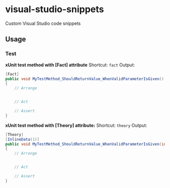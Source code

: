 # visual-studio-snippets
Custom Visual Studio code snippets

## Usage

### Test

**xUnit test method with [Fact] attribute**
Shortcut: `fact`
Output:
```c#
[Fact]
public void MyTestMethod_ShouldReturnValue_WhenValidParameterIsGiven()
{
    // Arrange


    // Act

    // Assert
}
```

**xUnit test method with [Theory] attribute:**
Shortcut: `theory`
Output:
```c#
[Theory]
[InlineData(1)]
public void MyTestMethod_ShouldReturnValue_WhenValidParameterIsGiven(int value)
{
    // Arrange


    // Act

    // Assert
}
```
